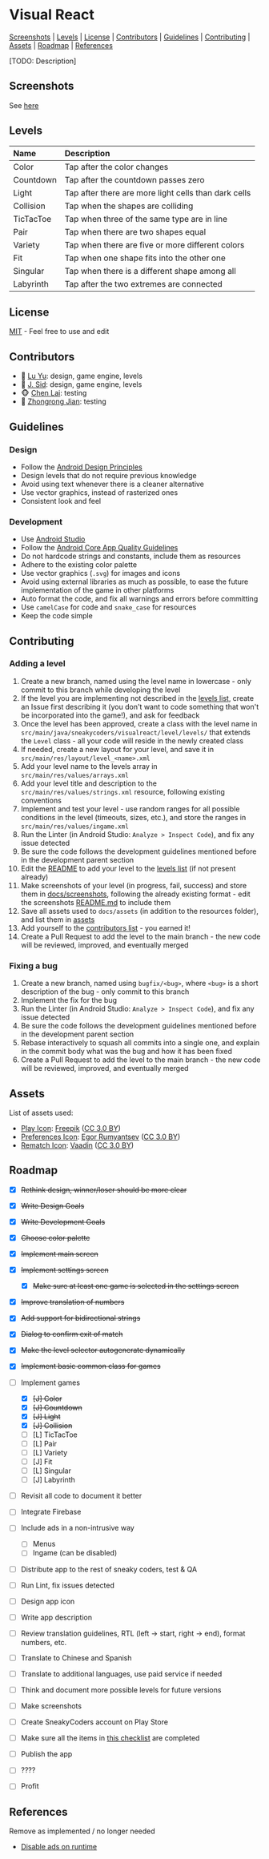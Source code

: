 # Visual React
[Screenshots](#screenshots) |
[Levels](#levels) |
[License](#license) |
[Contributors](#contributors) |
[Guidelines](#guidelines) |
[Contributing](#contributing) |
[Assets](#assets) |
[Roadmap](#roadmap) |
[References](#references)

[TODO: Description]


## <a name="screenshots"></a> Screenshots

See [here](docs/screenshots/README.md)


## <a name="levels"></a> Levels

| Name       | Description                                          |
|:-----------|:-----------------------------------------------------|
| Color      | Tap after the color changes                          |
| Countdown  | Tap after the countdown passes zero                  |
| Light      | Tap after there are more light cells than dark cells |
| Collision  | Tap when the shapes are colliding                    |
| TicTacToe  | Tap when three of the same type are in line          |
| Pair       | Tap when there are two shapes equal                  |
| Variety    | Tap when there are five or more different colors     |
| Fit        | Tap when one shape fits into the other one           |
| Singular   | Tap when there is a different shape among all        |
| Labyrinth  | Tap after the two extremes are connected             |


## <a name="license"></a> License

[MIT](LICENSE) - Feel free to use and edit


## <a name="contributors"></a> Contributors

* :rooster: [Lu Yu](https://github.com/yulu1701): design, game engine, levels
* :monkey: [J. Sid](https://github.com/jsidrach): design, game engine, levels
* :monkey_face: [Chen Lai](https://github.com/claigit): testing
* :goat: [Zhongrong Jian](https://github.com/miaolegewang): testing


## <a name="guidelines"></a> Guidelines

### <a name="design-guidelines"></a> Design

* Follow the [Android Design Principles](https://developer.android.com/design/get-started/principles.html)
* Design levels that do not require previous knowledge
* Avoid using text whenever there is a cleaner alternative
* Use vector graphics, instead of rasterized ones
* Consistent look and feel


### <a name="development-guidelines"></a> Development

* Use [Android Studio](https://developer.android.com/studio/index.html)
* Follow the [Android Core App Quality Guidelines](https://developer.android.com/distribute/essentials/quality/core.html)
* Do not hardcode strings and constants, include them as resources
* Adhere to the existing color palette
* Use vector graphics (```.svg```) for images and icons
* Avoid using external libraries as much as possible, to ease the future implementation of the game in other platforms
* Auto format the code, and fix all warnings and errors before committing
* Use ```camelCase``` for code and ```snake_case``` for resources
* Keep the code simple


## <a name="contributing"></a> Contributing

### <a name="adding-a-level"></a> Adding a level

1. Create a new branch, named using the level name in lowercase - only commit to this branch while developing the level
2. If the level you are implementing not described in the [levels list](#levels), create an Issue first describing it (you don't want to code something that won't be incorporated into the game!), and ask for feedback
3. Once the level has been approved, create a class with the level name in ```src/main/java/sneakycoders/visualreact/level/levels/``` that extends the ```Level``` class - all your code will reside in the newly created class
4. If needed, create a new layout for your level, and save it in ```src/main/res/layout/level_<name>.xml```
5. Add your level name to the levels array in ```src/main/res/values/arrays.xml```
6. Add your level title and description to the ```src/main/res/values/strings.xml``` resource, following existing conventions
7. Implement and test your level - use random ranges for all possible conditions in the level (timeouts, sizes, etc.), and store the ranges in ```src/main/res/values/ingame.xml```
8. Run the Linter (in Android Studio: ```Analyze > Inspect Code```), and fix any issue detected
9. Be sure the code follows the development guidelines mentioned before in the development parent section
10. Edit the [README](README.md) to add your level to the [levels list](#levels) (if not present already)
11. Make screenshots of your level (in progress, fail, success) and store them in [docs/screenshots](docs/screenshots), following the already existing format - edit the screenshots [README.md](docs/screenshots/README.md) to include them
12. Save all assets used to ```docs/assets``` (in addition to the resources folder), and list them in [assets](#assets)
13. Add yourself to the [contributors list](#contributors) - you earned it!
14. Create a Pull Request to add the level to the main branch - the new code will be reviewed, improved, and eventually merged

### <a name="fixing-a-bug"></a> Fixing a bug

1. Create a new branch, named using ```bugfix/<bug>```, where ```<bug>``` is a short description of the bug - only commit to this branch
2. Implement the fix for the bug
3. Run the Linter (in Android Studio: ```Analyze > Inspect Code```), and fix any issue detected
4. Be sure the code follows the development guidelines mentioned before in the development parent section
5. Rebase interactively to squash all commits into a single one, and explain in the commit body what was the bug and how it has been fixed
6. Create a Pull Request to add the level to the main branch - the new code will be reviewed, improved, and eventually merged


## <a name="assets"></a> Assets

List of assets used:

* [Play Icon](docs/assets/play_icon.svg): [Freepik](http://www.flaticon.com) ([CC 3.0 BY](http://creativecommons.org/licenses/by/3.0/))
* [Preferences Icon](docs/assets/preferences_icon.svg): [Egor Rumyantsev](http://www.flaticon.com/authors/egor-rumyantsev) ([CC 3.0 BY](http://creativecommons.org/licenses/by/3.0/))
* [Rematch Icon](docs/assets/rematch_icon.svg): [Vaadin](http://www.flaticon.com/authors/vaadin) ([CC 3.0 BY](http://creativecommons.org/licenses/by/3.0/))


## <a name="roadmap"></a> Roadmap

- [x] ~~Rethink design, winner/loser should be more clear~~
- [x] ~~Write Design Goals~~
- [x] ~~Write Development Goals~~
- [x] ~~Choose color palette~~
- [x] ~~Implement main screen~~
- [x] ~~Implement settings screen~~
  - [x] ~~Make sure at least one game is selected in the settings screen~~
- [x] ~~Improve translation of numbers~~
- [x] ~~Add support for bidirectional strings~~
- [x] ~~Dialog to confirm exit of match~~
- [x] ~~Make the level selector autogenerate dynamically~~
- [x] ~~Implement basic common class for games~~
- [ ] Implement games
  - [x] ~~[J] Color~~
  - [x] ~~[J] Countdown~~
  - [x] ~~[J] Light~~
  - [x] ~~[J] Collision~~
  - [ ] [L] TicTacToe
  - [ ] [L] Pair
  - [ ] [L] Variety
  - [ ] [J] Fit
  - [ ] [L] Singular
  - [ ] [J] Labyrinth
- [ ] Revisit all code to document it better
- [ ] Integrate Firebase
- [ ] Include ads in a non-intrusive way
  - [ ] Menus
  - [ ] Ingame (can be disabled)
- [ ] Distribute app to the rest of sneaky coders, test & QA
- [ ] Run Lint, fix issues detected
- [ ] Design app icon
- [ ] Write app description
- [ ] Review translation guidelines, RTL (left -> start, right -> end), format numbers, etc.
- [ ] Translate to Chinese and Spanish
- [ ] Translate to additional languages, use paid service if needed
- [ ] Think and document more possible levels for future versions
- [ ] Make screenshots
- [ ] Create SneakyCoders account on Play Store
- [ ] Make sure all the items in [this checklist](https://developer.android.com/distribute/tools/launch-checklist.html) are completed
- [ ] Publish the app
- [ ] ????
- [ ] Profit


## <a name="references"></a> References
Remove as implemented / no longer needed

- [Disable ads on runtime](http://stackoverflow.com/questions/4549401/correctly-disable-admob-ads)
